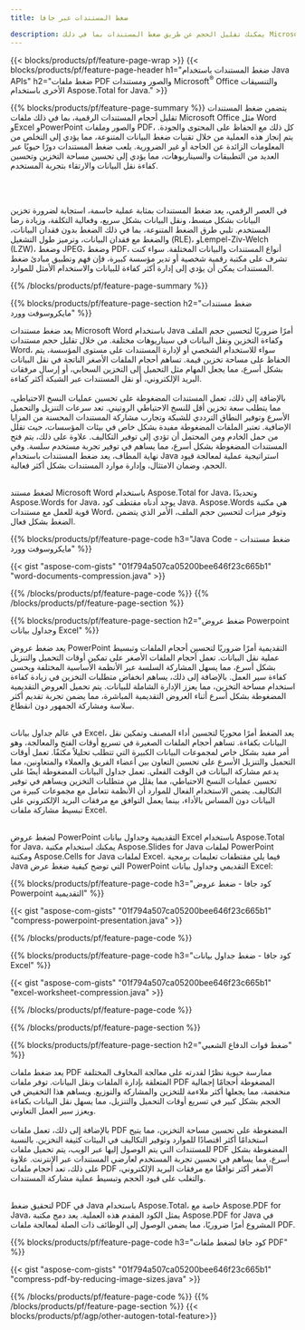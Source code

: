 ```yaml
---
title: ضغط المستندات عبر جافا

description: يمكنك تقليل الحجم عن طريق ضغط المستندات بما في ذلك Microsoft Word وExcel وPowerPoint وPDF والصور عبر تطبيق Java. اختبر نتيجة الضغط عبر الإنترنت.
---
```


{{< blocks/products/pf/feature-page-wrap >}}
{{< blocks/products/pf/feature-page-header h1="ضغط المستندات باستخدام Java APIs" h2="ضغط ملفات PDF والصور ومستندات Microsoft<sup>&reg;</sup> Office والتنسيقات الأخرى باستخدام Aspose.Total for Java." >}}

{{% blocks/products/pf/feature-page-summary %}}
يتضمن ضغط المستندات تقليل أحجام المستندات الرقمية، بما في ذلك ملفات Microsoft Office مثل Word وExcel وPowerPoint والصور وملفات PDF، كل ذلك مع الحفاظ على المحتوى والجودة. يتم إنجاز هذه العملية من خلال تقنيات ضغط البيانات المتنوعة، مما يؤدي إلى التخلص من المعلومات الزائدة عن الحاجة أو غير الضرورية. يلعب ضغط المستندات دورًا حيويًا عبر العديد من التطبيقات والسيناريوهات، مما يؤدي إلى تحسين مساحة التخزين وتحسين كفاءة نقل البيانات والارتقاء بتجربة المستخدم.

<br /> <br />

في العصر الرقمي، يعد ضغط المستندات بمثابة عملية حاسمة، استجابة لضرورة تخزين البيانات بشكل مبسط، ونقل البيانات بشكل سريع، وفعالية التكلفة، وزيادة رضا المستخدم. تلبي طرق الضغط المتنوعة، بما في ذلك الضغط بدون فقدان البيانات، والضغط مع فقدان البيانات، وترميز طول التشغيل (RLE)، وLempel-Ziv-Welch (LZW)، وضغط JPEG، وضغط PDF، أنواع المستندات والبيانات المختلفة. سواء كنت تشرف على مكتبة رقمية شخصية أو تدير مؤسسة كبيرة، فإن فهم وتطبيق مبادئ ضغط المستندات يمكن أن يؤدي إلى إدارة أكثر كفاءة للبيانات والاستخدام الأمثل للموارد.

{{% /blocks/products/pf/feature-page-summary  %}}

{{% blocks/products/pf/feature-page-section  h2="ضغط مستندات مايكروسوفت وورد" %}}

يعد ضغط مستندات Microsoft Word باستخدام Java أمرًا ضروريًا لتحسين حجم الملف وكفاءة التخزين ونقل البيانات في سيناريوهات مختلفة. من خلال تقليل حجم مستندات Word، سواء للاستخدام الشخصي أو لإدارة المستندات على مستوى المؤسسة، يتم الحفاظ على مساحة تخزين قيمة. تساهم أحجام الملفات الأصغر الناتجة في نقل البيانات بشكل أسرع، مما يجعل المهام مثل التحميل إلى التخزين السحابي، أو إرسال مرفقات البريد الإلكتروني، أو نقل المستندات عبر الشبكة أكثر كفاءة.<br /><br />
بالإضافة إلى ذلك، تعمل المستندات المضغوطة على تحسين عمليات النسخ الاحتياطي، مما يتطلب سعة تخزين أقل للنسخ الاحتياطي الروتيني. تعد سرعات التنزيل والتحميل الأسرع وتوفير النطاق الترددي للشبكة وتجارب مشاركة المستندات المحسنة من المزايا الإضافية. تعتبر الملفات المضغوطة مفيدة بشكل خاص في بيئات المؤسسات، حيث تقلل من حمل الخادم ومن المحتمل أن تؤدي إلى توفير التكاليف. علاوة على ذلك، يتم فتح المستندات المضغوطة بشكل أسرع، مما يساهم في توفير تجربة مستخدم سلسة. وفي نهاية المطاف، يعد ضغط المستندات باستخدام Java استراتيجية عملية لمعالجة قيود الحجم، وضمان الامتثال، وإدارة موارد المستندات بشكل أكثر فعالية.<br /><br />

لضغط مستند Microsoft Word باستخدام Aspose.Total for Java، وتحديدًا Aspose.Words for Java، يوجد أدناه مقتطف كود Java. Aspose.Words هي مكتبة قوية للعمل مع مستندات Word، وتوفر ميزات لتحسين حجم الملف، الأمر الذي يتضمن الضغط بشكل فعال.

{{% blocks/products/pf/feature-page-code h3="Java Code - ضغط مستندات مايكروسوفت وورد" %}}

{{< gist "aspose-com-gists" "01f794a507ca05200bee646f23c665b1" "word-documents-compression.java" >}}

{{% /blocks/products/pf/feature-page-code  %}}
{{% /blocks/products/pf/feature-page-section %}}

{{% blocks/products/pf/feature-page-section  h2="ضغط عروض Powerpoint وجداول بيانات Excel" %}}

يعد ضغط عروض PowerPoint التقديمية أمرًا ضروريًا لتحسين أحجام الملفات وتبسيط عملية نقل البيانات. تعمل أحجام الملفات الأصغر على تمكين أوقات التحميل والتنزيل بشكل أسرع، مما يسهل المشاركة السلسة عبر الأنظمة الأساسية المختلفة ويحسن كفاءة سير العمل. بالإضافة إلى ذلك، يساهم انخفاض متطلبات التخزين في زيادة كفاءة استخدام مساحة التخزين، مما يعزز الإدارة الشاملة للبيانات. يتم تحميل العروض التقديمية المضغوطة بشكل أسرع أثناء العروض التقديمية المباشرة، مما يضمن تجربة تقديم أكثر سلاسة ومشاركة الجمهور دون انقطاع.<br /><br />

في عالم جداول بيانات Excel، يعد الضغط أمرًا محوريًا لتحسين أداء المصنف وتمكين نقل البيانات بكفاءة. تساهم أحجام الملفات الصغيرة في تسريع أوقات الفتح والمعالجة، وهو أمر مفيد بشكل خاص لمجموعات البيانات الكبيرة التي تتطلب تحليلاً مكثفًا. تعمل أوقات التحميل والتنزيل الأسرع على تحسين التعاون بين أعضاء الفريق والعملاء والمتعاونين، مما يدعم مشاركة البيانات في الوقت الفعلي. تعمل جداول البيانات المضغوطة أيضًا على تحسين عمليات النسخ الاحتياطي، مما يقلل من متطلبات التخزين ويساهم في توفير التكاليف. يضمن الاستخدام الفعال للموارد أن الأنظمة تتعامل مع مجموعات كبيرة من البيانات دون المساس بالأداء، بينما يعمل التوافق مع مرفقات البريد الإلكتروني على تبسيط مشاركة ملفات Excel.<br /><br />

لضغط عروض PowerPoint التقديمية وجداول بيانات Excel باستخدام Aspose.Total for Java، يمكنك استخدام مكتبة Aspose.Slides for Java لملفات PowerPoint ومكتبة Aspose.Cells for Java لملفات Excel. فيما يلي مقتطفات تعليمات برمجية Java التي توضح كيفية ضغط عرض PowerPoint التقديمي وجداول بيانات Excel:

{{% blocks/products/pf/feature-page-code h3="كود جافا - ضغط عروض Powerpoint التقديمية" %}}

{{< gist "aspose-com-gists" "01f794a507ca05200bee646f23c665b1" "compress-powerpoint-presentation.java" >}}

{{% /blocks/products/pf/feature-page-code  %}}

{{% blocks/products/pf/feature-page-code h3="كود جافا - ضغط جداول بيانات Excel" %}}

{{< gist "aspose-com-gists" "01f794a507ca05200bee646f23c665b1" "excel-worksheet-compression.java" >}}

{{% /blocks/products/pf/feature-page-code  %}}

{{% /blocks/products/pf/feature-page-section %}}

{{% blocks/products/pf/feature-page-section  h2="ضغط قوات الدفاع الشعبي" %}}

يعد ضغط ملفات PDF ممارسة حيوية نظرًا لقدرته على معالجة المخاوف المختلفة المتعلقة بإدارة الملفات ونقل البيانات. توفر ملفات PDF المضغوطة أحجامًا إجمالية منخفضة، مما يجعلها أكثر ملاءمة للتخزين والمشاركة والتوزيع. ويساهم هذا التخفيض في الحجم بشكل كبير في تسريع أوقات التحميل والتنزيل، مما يسهل نقل البيانات بكفاءة ويعزز سير العمل التعاوني. <br /><br />
بالإضافة إلى ذلك، تعمل ملفات PDF المضغوطة على تحسين مساحة التخزين، مما يتيح استخدامًا أكثر اقتصادًا للموارد وتوفير التكاليف في البيئات كثيفة التخزين. بالنسبة للمستندات التي يتم الوصول إليها عبر الويب، يتم تحميل ملفات PDF المضغوطة بشكل أسرع، مما يساهم في تحسين تجربة المستخدم لعارضي المستندات عبر الإنترنت. علاوة على ذلك، تعد أحجام ملفات PDF الأصغر أكثر توافقًا مع مرفقات البريد الإلكتروني، والتغلب على قيود الحجم وتبسيط عملية مشاركة المستندات.<br /><br />

لتحقيق ضغط PDF في Java باستخدام Aspose.Total، خاصة مع Aspose.PDF for Java، يمثل الكود المقدم هذه العملية. يعد دمج مكتبة Aspose.PDF for Java في المشروع أمرًا ضروريًا، مما يضمن الوصول إلى الوظائف ذات الصلة لمعالجة ملفات PDF. 

{{% blocks/products/pf/feature-page-code h3="كود جافا لضغط ملفات PDF" %}}

{{< gist "aspose-com-gists" "01f794a507ca05200bee646f23c665b1" "compress-pdf-by-reducing-image-sizes.java" >}}

{{% /blocks/products/pf/feature-page-code  %}}
{{% /blocks/products/pf/feature-page-section %}}
{{< blocks/products/pf/agp/other-autogen-total-feature>}}